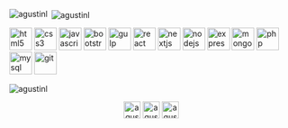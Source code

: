 <p><img align="left" src="https://github-readme-stats.vercel.app/api/top-langs/?username=agustinl&layout=compact&hide=html" alt="agustinl" /></p>

<p>&nbsp;<img align="center" src="https://github-readme-stats.vercel.app/api?username=agustinl&show_icons=true" alt="agustinl" /></p>

<p align="left">
    <img src="https://devicons.github.io/devicon/devicon.git/icons/html5/html5-original-wordmark.svg" alt="html5" width="40" height="40" />
    <img src="https://devicons.github.io/devicon/devicon.git/icons/css3/css3-original-wordmark.svg" alt="css3" width="40" height="40" />
    <img src="https://devicons.github.io/devicon/devicon.git/icons/javascript/javascript-original.svg" alt="javascript" width="40" height="40" />
    <img src="https://devicons.github.io/devicon/devicon.git/icons/bootstrap/bootstrap-plain.svg" alt="bootstrap" width="40" height="40" />
    <img src="https://devicons.github.io/devicon/devicon.git/icons/gulp/gulp-plain.svg" alt="gulp" width="40" height="40" />
    <img src="https://devicons.github.io/devicon/devicon.git/icons/react/react-original-wordmark.svg" alt="react" width="40" height="40" />
    <img src="https://cdn.worldvectorlogo.com/logos/nextjs-3.svg" alt="nextjs" width="40" height="40" />
    <img src="https://devicons.github.io/devicon/devicon.git/icons/nodejs/nodejs-original-wordmark.svg" alt="nodejs" width="40" height="40" />
    <img src="https://devicons.github.io/devicon/devicon.git/icons/express/express-original-wordmark.svg" alt="express" width="40" height="40" />
    <img src="https://devicons.github.io/devicon/devicon.git/icons/mongodb/mongodb-original-wordmark.svg" alt="mongodb" width="40" height="40" />
    <img src="https://devicons.github.io/devicon/devicon.git/icons/php/php-original.svg" alt="php" width="40" height="40" />
    <img src="https://devicons.github.io/devicon/devicon.git/icons/mysql/mysql-original-wordmark.svg" alt="mysql" width="40" height="40" />
    <img src="https://www.vectorlogo.zone/logos/git-scm/git-scm-icon.svg" alt="git" width="40" height="40" />
</p>

<p align="left"><img src="https://komarev.com/ghpvc/?username=agustinl" alt="agustinl" /></p>

<p align="center">
    <a href="https://dev.to/agustinl" target="blank"><img align="center" src="https://cdn.jsdelivr.net/npm/simple-icons@3.0.1/icons/dev-dot-to.svg" alt="agustinl" height="30" width="30" /></a>
    <a href="https://twitter.com/agustinlautaro" target="blank"><img align="center" src="https://cdn.jsdelivr.net/npm/simple-icons@3.0.1/icons/twitter.svg" alt="agustinlautaro" height="30" width="30" /></a>
    <a href="https://linkedin.com/in/agustinencaje" target="blank"><img align="center" src="https://cdn.jsdelivr.net/npm/simple-icons@3.0.1/icons/linkedin.svg" alt="agustinencaje" height="30" width="30" /></a>
</p>

